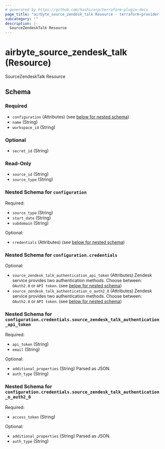 ```yaml
---
# generated by https://github.com/hashicorp/terraform-plugin-docs
page_title: "airbyte_source_zendesk_talk Resource - terraform-provider-airbyte-new"
subcategory: ""
description: |-
  SourceZendeskTalk Resource
---
```


# airbyte_source_zendesk_talk (Resource)

SourceZendeskTalk Resource



<!-- schema generated by tfplugindocs -->
## Schema

### Required

- `configuration` (Attributes) (see [below for nested schema](#nestedatt--configuration))
- `name` (String)
- `workspace_id` (String)

### Optional

- `secret_id` (String)

### Read-Only

- `source_id` (String)
- `source_type` (String)

<a id="nestedatt--configuration"></a>
### Nested Schema for `configuration`

Required:

- `source_type` (String)
- `start_date` (String)
- `subdomain` (String)

Optional:

- `credentials` (Attributes) (see [below for nested schema](#nestedatt--configuration--credentials))

<a id="nestedatt--configuration--credentials"></a>
### Nested Schema for `configuration.credentials`

Optional:

- `source_zendesk_talk_authentication_api_token` (Attributes) Zendesk service provides two authentication methods. Choose between: `OAuth2.0` or `API token`. (see [below for nested schema](#nestedatt--configuration--credentials--source_zendesk_talk_authentication_api_token))
- `source_zendesk_talk_authentication_o_auth2_0` (Attributes) Zendesk service provides two authentication methods. Choose between: `OAuth2.0` or `API token`. (see [below for nested schema](#nestedatt--configuration--credentials--source_zendesk_talk_authentication_o_auth2_0))

<a id="nestedatt--configuration--credentials--source_zendesk_talk_authentication_api_token"></a>
### Nested Schema for `configuration.credentials.source_zendesk_talk_authentication_api_token`

Required:

- `api_token` (String)
- `email` (String)

Optional:

- `additional_properties` (String) Parsed as JSON.
- `auth_type` (String)


<a id="nestedatt--configuration--credentials--source_zendesk_talk_authentication_o_auth2_0"></a>
### Nested Schema for `configuration.credentials.source_zendesk_talk_authentication_o_auth2_0`

Required:

- `access_token` (String)

Optional:

- `additional_properties` (String) Parsed as JSON.
- `auth_type` (String)


